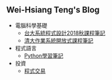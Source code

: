 ## Wei-Hsiang Teng's Blog

* 電腦科學基礎
  * [台大系統程式設計2018秋課程筆記](https://weihsiangteng.github.io/System_Programming_Design_Fall2018/)
  * [清大作業系統開放式課程筆記](https://weihsiangteng.github.io/NTHU_OCW_OS/)
* 程式語言
  * [Python學習筆記](https://weihsiangteng.github.io/Learn_All_Aspects_of_Python/) 
* 投資
  * [程式交易](https://weihsiangteng.github.io/Program_Trading/)
